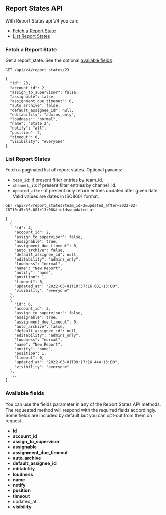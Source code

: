 ## Report States API
With Report States api V4 you can:

- [Fetch a Report State](#fetch-a-report-state)
- [List Report States](#list-report-states)


### Fetch a Report State

Get a report_state. See the optional [available fields](#available-fields).
```
GET /api/v4/report_states/23
```

```
{
  "id": 23,
  "account_id": 2,
  "assign_to_supervisor": false,
  "assignable": false,
  "assignment_due_timeout": 0,
  "auto_archive": false,
  "default_assignee_id": null,
  "editability": "admins_only",
  "loudness": "normal",
  "name": "State 2",
  "notify": "all",
  "position": 2,
  "timeout": 0,
  "visibility": "everyone"
}
```

### List Report States

Fetch a paginated list of report states.
Optional params:
- `team_id`: if present filter entries by team_id.
- `channel_id`: if present filter entries by channel_id.
- `updated_after`: if present only return entries updated after given date. Valid values are dates in ISO8601 format.

```
GET /api/v4/report_states?team_id=2&updated_after=2022-02-28T10:45:35.081+13:00&fields=updated_at
```

```
[
  {
    "id": 4,
    "account_id": 2,
    "assign_to_supervisor": false,
    "assignable": true,
    "assignment_due_timeout": 0,
    "auto_archive": false,
    "default_assignee_id": null,
    "editability": "admins_only",
    "loudness": "normal",
    "name": "New Report",
    "notify": "none",
    "position": 1,
    "timeout": 0,
    "updated_at": "2022-03-01T10:37:16.681+13:00",
    "visibility": "everyone"
  },
  {
    "id": 6,
    "account_id": 3,
    "assign_to_supervisor": false,
    "assignable": true,
    "assignment_due_timeout": 0,
    "auto_archive": false,
    "default_assignee_id": null,
    "editability": "admins_only",
    "loudness": "normal",
    "name": "New Report",
    "notify": "none",
    "position": 1,
    "timeout": 0,
    "updated_at": "2022-03-01T09:17:16.444+13:00",
    "visibility": "everyone"
  },
  ...
]
```

### Available fields
You can use the fields parameter in any of the Report States API methods. The requested
method will respond with the required fields accordingly. Some fields are
included by default but you can opt-out from them on request.

- **id**
- **account_id**
- **assign_to_supervisor**
- **assignable**
- **assignment_due_timeout**
- **auto_archive**
- **default_assignee_id**
- **editability**
- **loudness**
- **name**
- **notify**
- **position**
- **timeout**
- updated_at
- **visibility**
